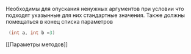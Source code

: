 Необходимы для опускания ненужных аргументов при условии что подходят указынные для них стандартные значения. Также должны помещаться в конец списка параметров
```C#
 (int a, int b =3)
```
[[Параметры методов]]
